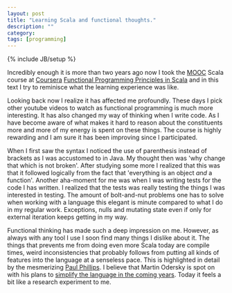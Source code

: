 ```yaml
---
layout: post
title: "Learning Scala and functional thoughts."
description: ""
category: 
tags: [programming]
---
```

{% include JB/setup %}

Incredibly enough it is more than two years ago now I took the [MOOC](https://en.wikipedia.org/wiki/Massive_open_online_course)
Scala course at [Coursera](https://www.coursera.org/)
[Functional Programming Principles in Scala](https://www.coursera.org/course/progfun) and in this text I try to reminisce what the
learning experience was like. 

Looking back now I realize it has affected me profoundly. These days I pick other youtube videos to watch as functional programming
is much more interesting. It has also changed my way of thinking when I write code. As I have become aware of what makes it hard to
reason about the constituents more and more of my energy is spent on these things. The course is highly rewarding and I am sure it
has been improving since I participated. 

When I first saw the syntax I noticed the use of parenthesis instead of brackets as I was accustomed to in Java. My thought then was
'why change that which is not broken'. After studying some more I realized that this was that it followed logically from the fact
that 'everything is an object *and* a function'. Another aha-moment for me was when I was writing tests for the code I has
written. I realized that the tests was really testing the things I was interested in testing. The amount of bolt-and-nut problems
one has to solve when working with a language this elegant is minute compared to what I do in my regular work. Exceptions, nulls and
mutating state even if only for external iteration keeps getting in my way. 

Functional thinking has made such a deep impression on me. However, as always with any tool I use I soon find many things I dislike
about it. The things that prevents me from doing even more Scala today are compile times, weird inconsistencies that probably
follows from putting all kinds of features into the language at a senseless pace. This is highlighted in detail by the mesmerizing
[Paul Phillips](https://www.youtube.com/watch?v=TS1lpKBMkgg). I believe that Martin Odersky is spot on with his plans to
[simplify the language in the coming years](http://www.scala-lang.org/news/roadmap-next). Today it feels a bit like a research
experiment to me. 

